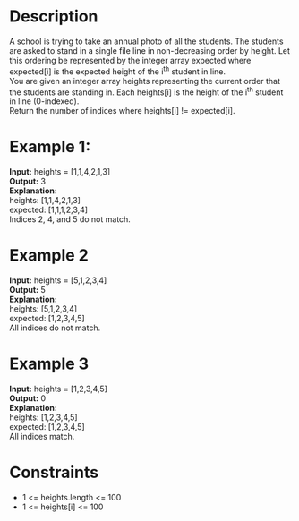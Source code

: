 # Description
A school is trying to take an annual photo of all the students. The students are asked to stand in a single file line in non-decreasing order by height. Let this ordering be represented by the integer array expected where expected[i] is the expected height of the i<sup>th</sup> student in line.
<br>
You are given an integer array heights representing the current order that the students are standing in. Each heights[i] is the height of the i<sup>th</sup> student in line (0-indexed).
<br>
Return the number of indices where heights[i] != expected[i].

# Example 1:
<b>Input:</b> heights = [1,1,4,2,1,3]
<br>
<b>Output:</b> 3
<br>
<b>Explanation:</b>
<br>
heights:  [1,1,4,2,1,3]
<br>
expected: [1,1,1,2,3,4]
<br>
Indices 2, 4, and 5 do not match.

# Example 2
<b>Input:</b> heights = [5,1,2,3,4]
<br>
<b>Output:</b> 5
<br>
<b>Explanation:</b>
<br>
heights:  [5,1,2,3,4]
<br>
expected: [1,2,3,4,5]
<br>
All indices do not match.

# Example 3
<b>Input:</b> heights = [1,2,3,4,5]
<br>
<b>Output:</b> 0
<br>
<b>Explanation:</b>
<br>
heights:  [1,2,3,4,5]
<br>
expected: [1,2,3,4,5]
<br>
All indices match.

# Constraints
- 1 <= heights.length <= 100
- 1 <= heights[i] <= 100